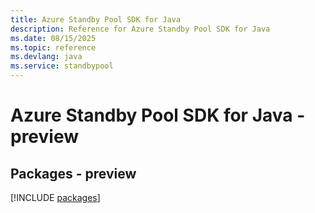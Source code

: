 ```yaml
---
title: Azure Standby Pool SDK for Java
description: Reference for Azure Standby Pool SDK for Java
ms.date: 08/15/2025
ms.topic: reference
ms.devlang: java
ms.service: standbypool
---
```

# Azure Standby Pool SDK for Java - preview
## Packages - preview
[!INCLUDE [packages](standby-pool-index.md)]